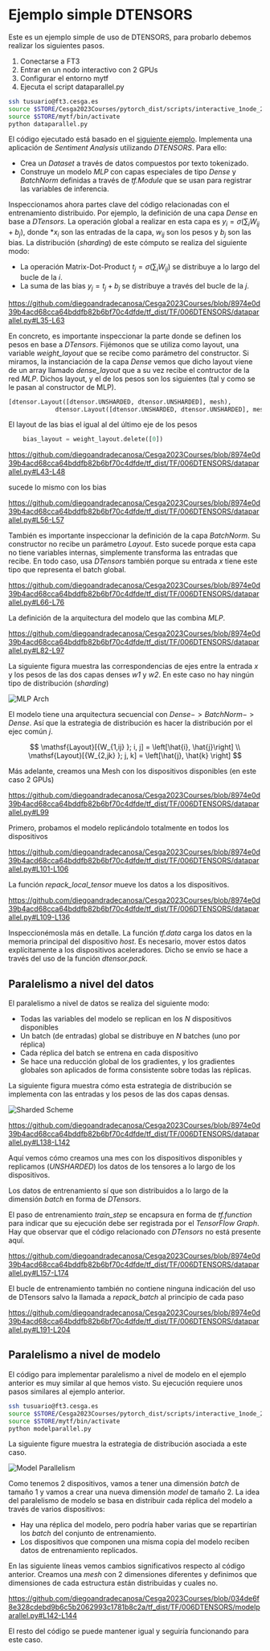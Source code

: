 # Ejemplo simple DTENSORS

Este es un ejemplo simple de uso de DTENSORS, para probarlo debemos realizar los siguientes pasos.

1. Conectarse a FT3
2. Entrar en un nodo interactivo con 2 GPUs
3. Configurar el entorno mytf
4. Ejecuta el script dataparallel.py

```bash
ssh tusuario@ft3.cesga.es
source $STORE/Cesga2023Courses/pytorch_dist/scripts/interactive_1node_2gpus.sh
source $STORE/mytf/bin/activate
python dataparallel.py
```

El código ejecutado está basado en el [siguiente ejemplo](https://www.tensorflow.org/tutorials/distribute/dtensor_ml_tutorial).
Implementa una aplicación de *Sentiment Analysis* utilizando *DTENSORS*. Para ello:
- Crea un *Dataset* a través de datos compuestos por texto tokenizado.
- Construye un modelo *MLP* con capas especiales de tipo *Dense* y *BatchNorm* definidas a través de *tf.Module* que se usan para registrar las variables de inferencia.

Inspeccionamos ahora partes clave del código relacionadas con el entrenamiento distribuido. Por ejemplo, la definición de una capa *Dense*
en base a *DTensors*. La operación global a realizar en esta capa es $y_i=\sigma (\sum_{i}W_{ij}+b_j)$, donde $*x_i$ son las entradas de la capa,
$w_{ij}$ son los pesos y $b_j$ son las bias. La distribución (*sharding*) de este cómputo se realiza del siguiente modo:

- La operación Matrix-Dot-Product $t_j=\sigma (\sum_{i}W_{ij})$ se distribuye a lo largo del bucle de la $i$.
- La suma de las bias $y_j=t_j+b_j$ se distribuye a través del bucle de la $j$.

https://github.com/diegoandradecanosa/Cesga2023Courses/blob/8974e0d39b4acd68cca64bddfb82b6bf70c4dfde/tf_dist/TF/006DTENSORS/dataparallel.py#L35-L63

En concreto, es importante inspeccionar la parte donde se definen los pesos en base a *DTensors*. Fijémonos que se utiliza como layout, 
una variable *weight_layout* que se recibe como parámetro del constructor. Si miramos, la instanciación de la capa *Dense* vemos que dicho layout viene de un array
llamado *dense_layout* que a su vez recibe el contructor de la red *MLP*. Dichos layout, y el de los pesos son los siguientes (tal y como se le pasan al constructor de MLP).

```python
[dtensor.Layout([dtensor.UNSHARDED, dtensor.UNSHARDED], mesh),
             dtensor.Layout([dtensor.UNSHARDED, dtensor.UNSHARDED], mesh),]
```

El layout de las bias el igual al del último eje de los pesos

```python
    bias_layout = weight_layout.delete([0])
```

https://github.com/diegoandradecanosa/Cesga2023Courses/blob/8974e0d39b4acd68cca64bddfb82b6bf70c4dfde/tf_dist/TF/006DTENSORS/dataparallel.py#L43-L48

sucede lo mismo con los bias

https://github.com/diegoandradecanosa/Cesga2023Courses/blob/8974e0d39b4acd68cca64bddfb82b6bf70c4dfde/tf_dist/TF/006DTENSORS/dataparallel.py#L56-L57

También es importante inspeccionar la definición de la capa *BatchNorm*. 
Su constructor no recibe un parámetro *Layout*. Esto sucede porque esta capa no tiene variables internas, simplemente transforma las entradas que recibe. En todo caso, usa *DTensors* también
porque su entrada *x* tiene este tipo que representa el batch global.

https://github.com/diegoandradecanosa/Cesga2023Courses/blob/8974e0d39b4acd68cca64bddfb82b6bf70c4dfde/tf_dist/TF/006DTENSORS/dataparallel.py#L66-L76

La definición de la arquitectura del modelo que las combina *MLP*. 


https://github.com/diegoandradecanosa/Cesga2023Courses/blob/8974e0d39b4acd68cca64bddfb82b6bf70c4dfde/tf_dist/TF/006DTENSORS/dataparallel.py#L82-L97

 La siguiente figura muestra las correspondencias de ejes entre la entrada *x* y los pesos
de las dos capas denses *w1* y *w2*. En este caso no hay ningún tipo de distribución (*sharding*)


![MLP Arch](figs/mlp.png)

El modelo tiene una arquitectura secuencial con $Dense -> BatchNorm -> Dense$. Así que la estrategia de distribución es hacer la distribución por el ejec común $j$.

$$
\mathsf{Layout}[{W_{1,ij} }; i, j] = \left[\hat{i}, \hat{j}\right] \\
\mathsf{Layout}[{W_{2,jk} }; j, k] = \left[\hat{j}, \hat{k} \right]
$$

Más adelante, creamos una Mesh con los dispositivos disponibles (en este caso 2 GPUs)

https://github.com/diegoandradecanosa/Cesga2023Courses/blob/8974e0d39b4acd68cca64bddfb82b6bf70c4dfde/tf_dist/TF/006DTENSORS/dataparallel.py#L99

Primero, probamos el modelo replicándolo totalmente en todos los dispositivos

https://github.com/diegoandradecanosa/Cesga2023Courses/blob/8974e0d39b4acd68cca64bddfb82b6bf70c4dfde/tf_dist/TF/006DTENSORS/dataparallel.py#L101-L106

La función *repack_local_tensor* mueve los datos a los dispositivos.

https://github.com/diegoandradecanosa/Cesga2023Courses/blob/8974e0d39b4acd68cca64bddfb82b6bf70c4dfde/tf_dist/TF/006DTENSORS/dataparallel.py#L109-L136

Inspeccionémosla más en detalle. La función *tf.data* carga los datos en la memoria principal del dispositivo *host*. Es necesario, mover estos datos explícitamente 
a los dispositivos aceleradores. Dicho se envío se hace a través del uso de la función *dtensor.pack*.

## Paralelismo a nivel del datos

El paralelismo a nivel de datos se realiza del siguiente modo:

- Todas las variables del modelo se replican en los *N* dispositivos disponibles
- Un batch (de entradas) global se distribuye en *N* batches (uno por réplica)
- Cada réplica del batch se entrena en cada dispositivo
- Se hace una reducción global de los gradientes, y los gradientes globales son aplicados de forma consistente sobre todas las réplicas.

La siguiente figura muestra cómo esta estrategia de distribución se implementa con las entradas y los pesos de las dos capas densas.

![Sharded Scheme](figs/sharded.png)

https://github.com/diegoandradecanosa/Cesga2023Courses/blob/8974e0d39b4acd68cca64bddfb82b6bf70c4dfde/tf_dist/TF/006DTENSORS/dataparallel.py#L138-L142

Aquí vemos cómo creamos una mes con los dispositivos disponibles y replicamos (*UNSHARDED*) los datos de los tensores a lo largo de los dispositivos.

Los datos de entrenamiento sí que son distribuidos a lo largo de la dimensión *batch* en forma de *DTensors*.


El paso de entrenamiento *train_step* se encapsura en forma de *tf.function* para indicar que su ejecución debe ser registrada por el *TensorFlow Graph*.
Hay que observar que el código relacionado con *DTensors* no está presente aquí.

https://github.com/diegoandradecanosa/Cesga2023Courses/blob/8974e0d39b4acd68cca64bddfb82b6bf70c4dfde/tf_dist/TF/006DTENSORS/dataparallel.py#L157-L174

El bucle de entrenamiento también no contiene ninguna indicación del uso de DTensors salvo la llamada a *repack_batch* al principio de cada paso

https://github.com/diegoandradecanosa/Cesga2023Courses/blob/8974e0d39b4acd68cca64bddfb82b6bf70c4dfde/tf_dist/TF/006DTENSORS/dataparallel.py#L191-L204

## Paralelismo a nivel de modelo

El código para implementar paralelismo a nivel de modelo en el ejemplo anterior es muy similar al que hemos visto. Su ejecución requiere unos pasos similares al ejemplo anterior.

```bash
ssh tusuario@ft3.cesga.es
source $STORE/Cesga2023Courses/pytorch_dist/scripts/interactive_1node_2gpus.sh
source $STORE/mytf/bin/activate
python modelparallel.py
```

La siguiente figure muestra la estrategia de distribución asociada a este caso.

![Model Parallelism](figs/modpar.png)

Como tenemos 2 dispositivos, vamos a tener una dimensión *batch* de tamaño 1 y vamos a crear una nueva dimensión *model* de tamaño 2. La idea del paralelismo de modelo se basa en distribuir cada réplica del modelo
a través de varios dispositivos:

- Hay una réplica del modelo, pero podría haber varias que se repartirían los *batch* del conjunto de entrenamiento.
- Los dispositivos que componen una misma copia del modelo reciben  datos de entrenamiento replicados.

En las siguiente líneas vemos cambios significativos respecto al código anterior. Creamos una *mesh* con 2 dimensiones diferentes y 
definimos que dimensiones de cada estructura están distribuidas y cuales no.

https://github.com/diegoandradecanosa/Cesga2023Courses/blob/034de6f8e328cdebd9b6c5b2062993c1781b8c2a/tf_dist/TF/006DTENSORS/modelparallel.py#L142-L144

El resto del código se puede mantener igual y seguiría funcionando para este caso.












